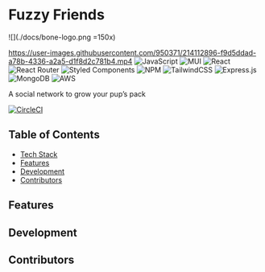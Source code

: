 # Fuzzy Friends

![](./docs/bone-logo.png =150x)

https://user-images.githubusercontent.com/950371/214112896-f9d5ddad-a78b-4336-a2a5-d1f8d2c781b4.mp4
![JavaScript](https://img.shields.io/badge/javascript-%23323330.svg?style=for-the-badge&logo=javascript&logoColor=%23F7DF1E)
![MUI](https://img.shields.io/badge/MUI-%230081CB.svg?style=for-the-badge&logo=mui&logoColor=white)
![React](https://img.shields.io/badge/react-%2320232a.svg?style=for-the-badge&logo=react&logoColor=%2361DAFB)
![React Router](https://img.shields.io/badge/React_Router-CA4245?style=for-the-badge&logo=react-router&logoColor=white)
![Styled Components](https://img.shields.io/badge/styled--components-DB7093?style=for-the-badge&logo=styled-components&logoColor=white)
![NPM](https://img.shields.io/badge/NPM-%23000000.svg?style=for-the-badge&logo=npm&logoColor=white)
![TailwindCSS](https://img.shields.io/badge/tailwindcss-%2338B2AC.svg?style=for-the-badge&logo=tailwind-css&logoColor=white)
![Express.js](https://img.shields.io/badge/express.js-%23404d59.svg?style=for-the-badge&logo=express&logoColor=%2361DAFB)
![MongoDB](https://img.shields.io/badge/MongoDB-%234ea94b.svg?style=for-the-badge&logo=mongodb&logoColor=white)
![AWS](https://img.shields.io/badge/AWS-%23FF9900.svg?style=for-the-badge&logo=amazon-aws&logoColor=white)

A social network to grow your pup’s pack

[![CircleCI](https://circleci.com/gh/Emerald-Lake/fuzzy-friends.svg?style=shield&circle-token=:circle-ci-badge-token)](https://circleci.com/gh/circleci/circleci-docs)

## Table of Contents

* [Tech Stack](#tech-stack)
* [Features](#features)
* [Development](#development)
* [Contributors](#contributors)

## Features

## Development

## Contributors
